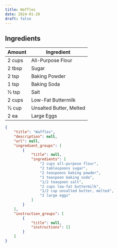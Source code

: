 ```yaml
---
title: Waffles
date: 2024-01-20
draft: false
---
```


## Ingredients

| Amount  | Ingredient              |
|---------|-------------------------|
| 2 cups  | All-Purpose Flour       |
| 2 tbsp  | Sugar                   |
| 2 tsp   | Baking Powder           |
| 1 tsp   | Baking Soda             |
| 1⁄2 tsp | Salt                    |
| 2 cups  | Low-Fat Buttermilk      |
| 1⁄2 cup | Unsalted Butter, Melted |
| 2 ea    | Large Eggs              |

```json
{
    "title": "Waffles",
    "description": null,
    "url": null,
    "ingredient_groups": [
        {
            "title": null,
            "ingredients": [
                "2 cups all-purpose flour",
                "2 tablespoons sugar",
                "2 teaspoons baking powder",
                "1 teaspoon baking soda",
                "1/2 teaspoon salt",
                "2 cups low-fat buttermilk",
                "1/2 cup unsalted butter, melted",
                "2 large eggs"
            ]
        }
    ],
    "instruction_groups": [
        {
            "title": null,
            "instructions": []
        }
    ]
}
```